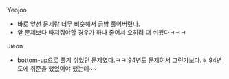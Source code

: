 Yeojoo
- 바로 앞선 문제랑 너무 비슷해서 금방 풀어버렸다.
- 앞 문제보다 따져줘야할 경우가 하나 줄어서 오히려 더 쉬웠다ㅋㅋㅋ

Jieon
- bottom-up으로 풀기 쉬었던 문제였다.ㅋㅋ 94년도 문제여서 그런가보다.ㅎ 94년도에 취준을 했었어야 했는데~~